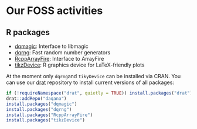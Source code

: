 # Our FOSS activities

## R packages

* [dqmagic](dqmagic): Interface to libmagic
* [dqrng](dqrng): Fast random number generators
* [RcppArrayFire](rcpparrayfire): Interface to ArrayFire
* [tikzDevice](tikzDevice): R graphics device for LaTeX-friendly plots


At the moment only `dqrng`and `tikyDevice` can be installed via CRAN. 
You can use our [drat](https://cran.r-project.org/package=drat) repository to install current versions of all packages:

``` r
if (!requireNamespace("drat", quietly = TRUE)) install.packages("drat")
drat::addRepo("daqana")
install.packages("dqmagic")
install.packages("dqrng")
install.packages("RcppArrayFire")
install.packages("tikzDevice")
```
